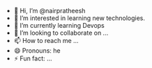 - 👋 Hi, I’m @nairpratheesh
- 👀 I’m interested in learning new technologies.
- 🌱 I’m currently learning Devops
- 💞️ I’m looking to collaborate on ...
- 📫 How to reach me ...
- 😄 Pronouns: he
- ⚡ Fun fact: ...

<!---
nairpratheesh/nairpratheesh is a ✨ special ✨ repository because its `README.md` (this file) appears on your GitHub profile.
You can click the Preview link to take a look at your changes.
--->
